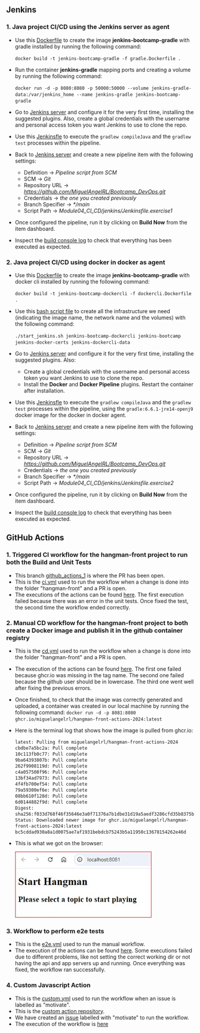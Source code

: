 ## Jenkins

### 1. Java project CI/CD using the Jenkins server as agent

* Use this [Dockerfile](./gradle.Dockerfile) to create the image __jenkins-bootcamp-gradle__ with gradle installed by running the following command:

  `docker build -t jenkins-bootcamp-gradle -f gradle.Dockerfile .`

* Run the container __jenkins-gradle__ mapping ports and creating a volume by running the following command:

  `docker run -d -p 8080:8080 -p 50000:50000 --volume jenkins-gradle-data:/var/jenkins_home --name jenkins-gradle jenkins-bootcamp-gradle`

* Go to [Jenkins server](http://localhost:8080) and configure it for the very first time, installing the suggested plugins. Also, create a global credentials with the username and personal access token you want Jenkins to use to clone the repo.
* Use this [Jenkinsfle](./Jenkinsfile.exercise1) to execute the `gradlew compileJava` and the `gradlew test` processes within the pipeline.
* Back to [Jenkins server](http://localhost:8080) and create a new pipeline item with the following settings:
  * Definition -> _Pipeline script from SCM_
  * SCM -> _Git_
  * Repository URL -> _https://github.com/MiguelAngelRL/Bootcamp_DevOps.git_
  * Credentials -> _the one you created previously_
  * Branch Specifier -> _*/main_
  * Script Path -> _Module04_CI_CD/jenkins/Jenkinsfile.exercise1_
* Once configured the pipeline, run it by clicking on __Build Now__ from the item dashboard.
* Inspect the [build console log](./Exercise1_Build_Console_Output%20.txt) to check that everything has been executed as expected.

### 2. Java project CI/CD using docker in docker as agent

* Use this [Dockerfile](./dockercli.Dockerfile) to create the image __jenkins-bootcamp-gradle__ with docker cli installed by running the following command:

  `docker build -t jenkins-bootcamp-dockercli -f dockercli.Dockerfile .`

* Use this [bash script file](./start_jenkins.sh) to create all the infrastructure we need (indicating the image name, the network name and the volumes) with the following command:

  `./start_jenkins.sh jenkins-bootcamp-dockercli jenkins-bootcamp jenkins-docker-certs jenkins-dockercli-data`

* Go to [Jenkins server](http://localhost:8080) and configure it for the very first time, installing the suggested plugins. Also:
  * Create a global credentials with the username and personal access token you want Jenkins to use to clone the repo.
  * Install the __Docker__ and __Docker Pipeline__ plugins. Restart the container after installation.
* Use this [Jenkinsfle](./Jenkinsfile.exercise2) to execute the `gradlew compileJava` and the `gradlew test` processes within the pipeline, using the `gradle:6.6.1-jre14-openj9` docker image for the docker in docker agent.
* Back to [Jenkins server](http://localhost:8080) and create a new pipeline item with the following settings:
  * Definition -> _Pipeline script from SCM_
  * SCM -> _Git_
  * Repository URL -> _https://github.com/MiguelAngelRL/Bootcamp_DevOps.git_
  * Credentials -> _the one you created previously_
  * Branch Specifier -> _*/main_
  * Script Path -> _Module04_CI_CD/jenkins/Jenkinsfile.exercise2_
* Once configured the pipeline, run it by clicking on __Build Now__ from the item dashboard.
* Inspect the [build console log](./Exercise2_Build_Console_Output%20.txt) to check that everything has been executed as expected.


## GitHub Actions

### 1. Triggered CI workflow for the hangman-front project to run both the Build and Unit Tests

* This branch [github_actions_1](https://github.com/MiguelAngelRL/Bootcamp_DevOps/tree/github_actions_1) is where the PR has been open.
* This is the [ci.yml](../.github/workflows/ci.yml) used to run the workflow when a change is done into the folder "hangman-front" and a PR is open.
* The executions of the actions can be found [here](https://github.com/MiguelAngelRL/Bootcamp_DevOps/actions/workflows/ci.yml). The first execution failed because there was an error in the unit tests. Once fixed the test, the second time the workflow ended correctly.

### 2. Manual CD workflow for the hangman-front project to both create a Docker image and publish it in the github container registry

* This is the [cd.yml](../.github/workflows/cd.yml) used to run the workflow when a change is done into the folder "hangman-front" and a PR is open.
* The execution of the actions can be found [here](https://github.com/MiguelAngelRL/Bootcamp_DevOps/actions/workflows/cd.yml). The first one failed because ghcr.io was missing in the tag name. The second one failed because the github user should be in lowercase. The third one went well after fixing the previous errors.
* Once finished, to check that the image was correctly generated and uploaded, a container was created in our local machine by running the following command: `docker run -d -p 8081:8080 ghcr.io/miguelangelrl/hangman-front-actions-2024:latest`
* Here is the terminal log that shows how the image is pulled from ghcr.io:
  ```
  latest: Pulling from miguelangelrl/hangman-front-actions-2024
  cbdbe7a5bc2a: Pull complete 
  10c113fb0c77: Pull complete 
  9ba64393807b: Pull complete 
  262f9908119d: Pull complete 
  c4a057508f96: Pull complete 
  13bf34ad7973: Pull complete 
  4f4fb700ef54: Pull complete 
  79a59300ef6e: Pull complete 
  08bb610f128d: Pull complete 
  6d0144882f9d: Pull complete 
  Digest: sha256:f033d768f46f35646e3a0f71376a7b1dbe31d19a5aedf3286cfd35b8375b4e1e
  Status: Downloaded newer image for ghcr.io/miguelangelrl/hangman-front-actions-2024:latest
  bc5cddad930a8a1d0075ae7af1931bebdcb75243b5a11950c13678154262e46d
  ```
* This is what we got on the browser:

  ![](./cd.jpg)

### 3. Workflow to perform e2e tests
* This is the [e2e.yml](../.github/workflows/e2e.yml) used to run the manual workflow.
* The execution of the actions can be found [here](https://github.com/MiguelAngelRL/Bootcamp_DevOps/actions/workflows/e2e.yml). Some executions failed due to different problems, like not setting the correct working dir or not having the api and app servers up and running. Once everything was fixed, the workflow ran successfully.

### 4. Custom Javascript Action
* This is the [custom.yml](../.github/workflows/custom.yml) used to run the workflow when an issue is labelled as "motivate".
* This is the [custom action repository](https://github.com/MiguelAngelRL/get-motivational-quote).
* We have created an [issue](https://github.com/MiguelAngelRL/Bootcamp_DevOps/issues) labelled with "motivate" to run the workflow.
* The execution of the workflow is [here](https://github.com/MiguelAngelRL/Bootcamp_DevOps/actions/workflows/custom.yml)